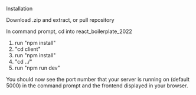 Installation

Download .zip and extract, or pull repository

In command prompt, cd into react_boilerplate_2022
1. run "npm install"
2. "cd client"
3. run "npm install"
4. "cd ../"
5. run "npm run dev"

You should now see the port number that your server is running on (default 5000) in the command prompt and the frontend displayed in your browser.
